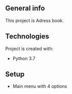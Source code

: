 ## General info
This project is Adress book.

## Technologies
Project is created with:
* Python 3.7

## Setup
* Main menu with 4 options

